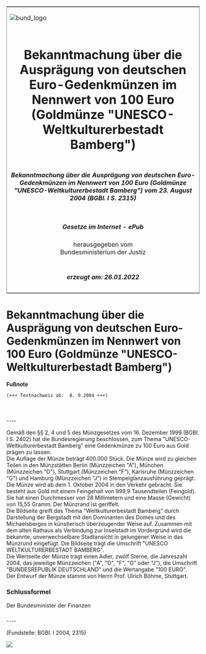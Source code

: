 <span id="DECKBLATT.html"></span>

<table border="0" frame="border" width="100%">

<tr valign="top">

<td align="left">

![bund\_logo](BfJ_2021_Web_de_de.gif)

</td>

<td align="right">

 

</td>

</tr>

<tr align="center" valign="middle">

<td colspan="2">

# Bekanntmachung über die Ausprägung von deutschen Euro-Gedenkmünzen im Nennwert von 100 Euro (Goldmünze "UNESCO-Weltkulturerbestadt Bamberg")

</td>

</tr>

<tr align="center" valign="middle">

<td colspan="2">

##### Bekanntmachung über die Ausprägung von deutschen Euro-Gedenkmünzen im Nennwert von 100 Euro (Goldmünze "UNESCO-Weltkulturerbestadt Bamberg") vom 23. August 2004 (BGBl. I S. 2315)

</td>

</tr>

<tr align="center" valign="middle">

<td colspan="2">

  
  

##### Gesetze im Internet - ePub  
  
herausgegeben vom  
Bundesministerium der Justiz

</td>

</tr>

<tr align="center" valign="bottom">

<td colspan="2">

  
  

##### erzeugt am: 26.01.2022

</td>

</tr>

</table>

<span id="BJNR231500004.html"></span>

# Bekanntmachung über die Ausprägung von deutschen Euro-Gedenkmünzen im Nennwert von 100 Euro (Goldmünze "UNESCO-Weltkulturerbestadt Bamberg")

<div>

  
**Fußnote**

<div class="jnhtml">

<div>

<div class="jurAbsatz">

  

``` 
(+++ Textnachweis ab:  8. 9.2004 +++)

 
```

</div>

</div>

</div>

</div>

<span id="BJNR231500004BJNE000100000.html"></span>

###   
\----

<div>

<div class="jnhtml">

<div>

<div class="jurAbsatz">

Gemäß den §§ 2, 4 und 5 des Münzgesetzes vom 16. Dezember 1999 (BGBl. I
S. 2402) hat die Bundesregierung beschlossen, zum Thema
"UNESCO-Weltkulturerbestadt Bamberg" eine Gedenkmünze zu 100 Euro aus
Gold prägen zu lassen.  
Die Auflage der Münze beträgt 400.000 Stück. Die Münze wird zu gleichen
Teilen in den Münzstätten Berlin (Münzzeichen "A"), München (Münzzeichen
"D"), Stuttgart (Münzzeichen "F"), Karlsruhe (Münzzeichen "G") und
Hamburg (Münzzeichen "J") in Stempelglanzausführung geprägt.  
Die Münze wird ab dem 1. Oktober 2004 in den Verkehr gebracht. Sie
besteht aus Gold mit einem Feingehalt von 999,9 Tausendteilen
(Feingold). Sie hat einen Durchmesser von 28 Millimetern und eine Masse
(Gewicht) von 15,55 Gramm. Der Münzrand ist geriffelt.  
Die Bildseite greift das Thema "Weltkulturerbestadt Bamberg" durch
Darstellung der Bergstadt mit den Dominanten des Domes und des
Michaelsberges in künstlerisch überzeugender Weise auf. Zusammen mit dem
alten Rathaus als Verbindung zur Inselstadt im Vordergrund wird die
bekannte, unverwechselbare Stadtansicht in gelungener Weise in das
Münzrund eingefügt. Die Bildseite trägt die Umschrift "UNESCO
WELTKULTURERBESTADT BAMBERG".  
Die Wertseite der Münze trägt einen Adler, zwölf Sterne, die Jahreszahl
2004, das jeweilige Münzzeichen ("A", "D", "F", "G" oder "J"), die
Umschrift "BUNDESREPUBLIK DEUTSCHLAND" und die Wertangabe "100 EURO".  
Der Entwurf der Münze stammt von Herrn Prof. Ulrich Böhme, Stuttgart.

</div>

</div>

</div>

</div>

<span id="BJNR231500004BJNE000200000.html"></span>

### Schlussformel  

<div>

<div class="jnhtml">

<div>

<div class="jurAbsatz">

Der Bundesminister der Finanzen

</div>

</div>

</div>

</div>

<span id="BJNR231500004BJNE000300000.html"></span>

###   
\----

<div>

<div class="jnhtml">

<div>

<div class="jurAbsatz">

<div class="kommentar_Fundstelle">

  
(Fundstelle: BGBl. I 2004, 2315)

</div>

  
  
![](bgbl1_2004_j2315_0010.jpeg)  
  

</div>

</div>

</div>

</div>
